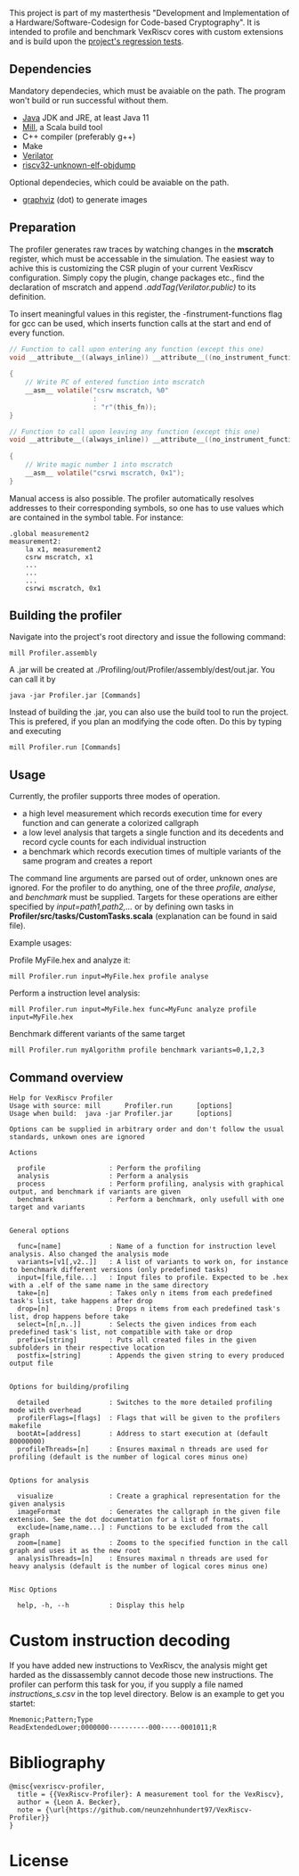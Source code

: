 
This project is part of my masterthesis "Development and Implementation of a Hardware/Software-Codesign for Code-based Cryptography".
It is intended to profile and benchmark VexRiscv cores with custom extensions and is build upon the [project's regression tests](https://github.com/SpinalHDL/VexRiscv/tree/master/src/test/cpp/regression).

## Dependencies

Mandatory dependecies, which must be avaiable on the path. The program won't build or run successful without them.

* [Java](https://adoptopenjdk.net/) JDK and JRE, at least Java 11
* [Mill](https://com-lihaoyi.github.io/mill/mill/Intro_to_Mill.html), a Scala build tool
* C++ compiler (preferably g++)
* Make
* [Verilator](https://verilator.org/guide/latest/install.html)
* [riscv32-unknown-elf-objdump](https://github.com/riscv/riscv-gnu-toolchain)

Optional dependecies, which could be avaiable on the path.

* [graphviz](https://graphviz.org/) (dot) to generate images

## Preparation

The profiler generates raw traces by watching changes in the **mscratch** register, which must be accessable in the simulation. 
The easiest way to achive this is customizing the CSR plugin of your current VexRiscv configuration. Simply copy the plugin, change
packages etc., find the declaration of mscratch and append *.addTag(Verilator.public)* to its definition.

To insert meaningful values in this register, the -finstrument-functions flag for gcc can be used, which inserts function calls 
at the start and end of every function.

```c
// Function to call upon entering any function (except this one)
void __attribute__((always_inline)) __attribute__((no_instrument_function)) __cyg_profile_func_enter(void *this_fn,
                                                                                                     __attribute__((unused)) void *call_site)
{
    // Write PC of entered function into mscratch
    __asm__ volatile("csrw mscratch, %0"
                     :
                     : "r"(this_fn));
}

// Function to call upon leaving any function (except this one)
void __attribute__((always_inline)) __attribute__((no_instrument_function)) __cyg_profile_func_exit(__attribute__((unused)) void *this_fn,
                                                                                                    __attribute__((unused)) void *call_site)
{
    // Write magic number 1 into mscratch
    __asm__ volatile("csrwi mscratch, 0x1");
}
```

Manual access is also possible. The profiler automatically resolves addresses to their corresponding symbols, so one has to use 
values which are contained in the symbol table. For instance:

```
.global measurement2
measurement2:
    la x1, measurement2
    csrw mscratch, x1
    ...
    ...
    ...
    csrwi mscratch, 0x1
```

## Building the profiler

Navigate into the project's root directory and issue the following command:

```
mill Profiler.assembly
```

A .jar will be created at ./Profiling/out/Profiler/assembly/dest/out.jar. You can call it by

```
java -jar Profiler.jar [Commands]
```

Instead of building the .jar, you can also use the build tool to run the project. This is prefered, if you plan an modifying the code often.
Do this by typing and executing

```
mill Profiler.run [Commands]
```

## Usage

Currently, the profiler supports three modes of operation.

* a high level measurement which records execution time for every function and can generate a colorized callgraph
* a low level analysis that targets a single function and its decedents and record cycle counts for each individual instruction
* a benchmark which records execution times of multiple variants of the same program and creates a report

The command line arguments are parsed out of order, unknown ones are ignored. For the profiler to do anything, one of the three
*profile*, *analyse*, and *benchmark* must be supplied. Targets for these operations are either specified by *input=path1,path2,...*
or by defining own tasks in **Profiler/src/tasks/CustomTasks.scala** (explanation can be found in said file).

Example usages:

Profile MyFile.hex and analyze it:
```
mill Profiler.run input=MyFile.hex profile analyse
```

Perform a instruction level analysis:
```
mill Profiler.run input=MyFile.hex func=MyFunc analyze profile input=MyFile.hex
```

Benchmark different variants of the same target
```
mill Profiler.run myAlgorithm profile benchmark variants=0,1,2,3
```

## Command overview

```
Help for VexRiscv Profiler
Usage with source: mill      Profiler.run      [options]
Usage when build:  java -jar Profiler.jar      [options]

Options can be supplied in arbitrary order and don't follow the usual standards, unkown ones are ignored

Actions

  profile                : Perform the profiling
  analysis               : Perform a analysis
  process                : Perform profiling, analysis with graphical output, and benchmark if variants are given
  benchmark              : Perform a benchmark, only usefull with one target and variants


General options

  func=[name]            : Name of a function for instruction level analysis. Also changed the analysis mode
  variants=[v1[,v2..]]   : A list of variants to work on, for instance to benchmark different versions (only predefined tasks)
  input=[file,file...]   : Input files to profile. Expected to be .hex with a .elf of the same name in the same directory
  take=[n]               : Takes only n items from each predefined task's list, take happens after drop
  drop=[n]               : Drops n items from each predefined task's list, drop happens before take
  select=[n[,n..]]       : Selects the given indices from each predefined task's list, not compatible with take or drop
  prefix=[string]        : Puts all created files in the given subfolders in their respective location
  postfix=[string]       : Appends the given string to every produced output file


Options for building/profiling

  detailed               : Switches to the more detailed profiling mode with overhead
  profilerFlags=[flags]  : Flags that will be given to the profilers makefile
  bootAt=[address]       : Address to start execution at (default 80000000)
  profileThreads=[n]     : Ensures maximal n threads are used for profiling (default is the number of logical cores minus one)


Options for analysis

  visualize              : Create a graphical representation for the given analysis
  imageFormat            : Generates the callgraph in the given file extension. See the dot documentation for a list of formats.
  exclude=[name,name...] : Functions to be excluded from the call graph
  zoom=[name]            : Zooms to the specified function in the call graph and uses it as the new root
  analysisThreads=[n]    : Ensures maximal n threads are used for heavy analysis (default is the number of logical cores minus one)


Misc Options

  help, -h, --h          : Display this help
```

# Custom instruction decoding

If you have added new instructions to VexRiscv, the analysis might get harded as the dissassembly cannot decode those new instructions.
The profiler can perform this task for you, if you supply a file named *instructions_s.csv* in the top level directory. Below is
an example to get you startet:

```
Mnemonic;Pattern;Type
ReadExtendedLower;0000000----------000-----0001011;R
```

# Bibliography

```
@misc{vexriscv-profiler,
  title = {{VexRiscv-Profiler}: A measurement tool for the VexRiscv},
  author = {Leon A. Becker},
  note = {\url{https://github.com/neunzehnhundert97/VexRiscv-Profiler}}
}
```

# License
